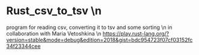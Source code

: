 # Rust_csv_to_tsv \n
program for reading csv, converting it to tsv and some sorting \n
in collaboration with Maria Vetoshkina \n
https://play.rust-lang.org/?version=stable&mode=debug&edition=2018&gist=bdc954723f07cf03152fc34f23344cee
